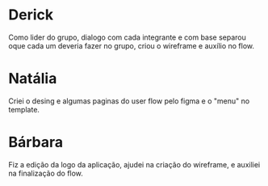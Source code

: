 # Derick 
Como lider do grupo, dialogo com cada integrante e com base separou oque cada um deveria fazer no grupo, criou o wireframe e auxílio no flow.


# Natália
Criei o desing e algumas paginas do user flow pelo figma e o "menu" no template.

# Bárbara
Fiz a edição da logo da aplicação, ajudei na criação do wireframe, e auxiliei na finalização do flow.
